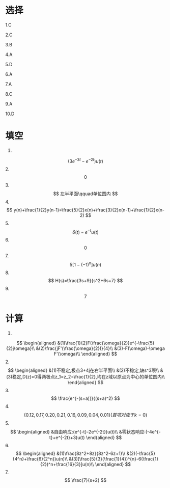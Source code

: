 # 选择

1.C

2.C

3.B

4.A

5.D

6.A

7.A

8.C

9.A

10.D

# 填空

1.
$$
(3e^{-3t}-e^{-2t})u(t)
$$
2.
$$
0
$$
3.
$$
左半平面\qquad单位圆内
$$
4.
$$
y(n)+\frac{1}{2}y(n-1)=\frac{5}{2}x(n)+\frac{3}{2}x(n-1)+\frac{1}{2}x(n-2)
$$
5.
$$
\delta(t)-e^{-t}u(t)
$$
6.
$$
0
$$
7.
$$
5[1-(-1)^n]u(n)
$$
8.
$$
H(s)=\frac{3s+9}{s^2+6s+7}
$$
9.
$$
7
$$

# 计算

1.
$$
\begin{aligned}
&(1)\frac{1}{2}F(\frac{\omega}{2})e^{-\frac{5}{2}j\omega}\\
&(2)\frac{jF'(\frac{\omega}{2})}{4}\\
&(3)-F(\omega)-\omega F'(\omega)\\
\end{aligned}
$$
2.
$$
\begin{aligned}
&(1)不稳定,极点3+4j在右半平面\\
&(2)不稳定,缺s^3项\\
&(3)稳定,D(z)=0得两极点z_1=z_2=\frac{1}{2},均在z域以原点为中心的单位圆内\\
\end{aligned}
$$
3.
$$
\frac{e^{-(s+a)}}{(s+a)^2}
$$
4.
$$
\{0.12,0.17,0.20,0.21,0.16,0.09,0.04,0.01\}(首项对应于k=0)
$$
5.
$$
\begin{aligned}
&自由响应:(e^{-t}-2e^{-2t})u(t)\\
&零状态响应:(-4e^{-t}+e^{-2t}+3)u(t)
\end{aligned}
$$
6.
$$
\begin{aligned}
&(1)\frac{8z^2+8z}{8z^2-6z+1}\\
&(2)(-\frac{5}{4^n}+\frac{6}{2^n})u(n)\\
&(3)[\frac{5}{3}(\frac{1}{4})^{n}-6(\frac{1}{2})^n+\frac{16}{3}]u(n)\\
\end{aligned}
$$
7.
$$
\frac{7}{s+2}
$$

